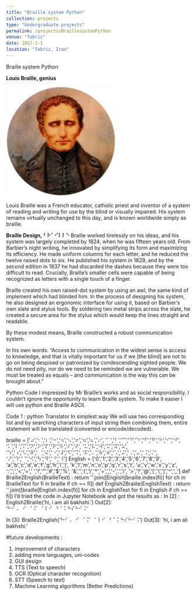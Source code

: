 ```yaml
---
title: "Braille system Python"
collection: projects
type: "Undergraduate projects"
permalink: /projects/BraillesystemPython
venue: "Tabriz"
date: 2017-1-1
location: "Tabriz, Iran"
---
```


Braille system Python

<b>Louis Braille, genius</b>

![LouisBraille.jpg](/images/projects/LouisBraille.jpg)

Louis Braille was a French educator, catholic priest and inventor of a system of reading and writing for use by the blind or visually impaired. His system remains virtually unchanged to this day, and is known worldwide simply as braille.

<b>Braille Design, ⠃⠗⠁⠊⠇⠇⠑</b>
Braille worked tirelessly on his ideas, and his system was largely completed by 1824, when he was fifteen years old. From Barbier’s night writing, he innovated by simplifying its form and maximizing its efficiency. He made uniform columns for each letter, and he reduced the twelve raised dots to six. He published his system in 1829, and by the second edition in 1837 he had discarded the dashes because they were too difficult to read. Crucially, Braille’s smaller cells were capable of being recognized as letters with a single touch of a finger.

Braille created his own raised-dot system by using an awl, the same kind of implement which had blinded him. In the process of designing his system, he also designed an ergonomic interface for using it, based on Barbier’s own slate and stylus tools. By soldering two metal strips across the slate, he created a secure area for the stylus which would keep the lines straight and readable.

By these modest means, Braille constructed a robust communication system.

In his own words: “Access to communication in the widest sense is access to knowledge, and that is vitally important for us if we [the blind] are not to go on being despised or patronized by condescending sighted people. We do not need pity, nor do we need to be reminded we are vulnerable. We must be treated as equals – and communication is the way this can be brought about.”

Python Code
I impressed by Mr Braille’s works and as social responsibility, I couldn’t ignore the opportunity to learn Braille system. To make it easier I will use python and Braille ASCII.

Code 1 : python Translator
In simplest way We will use two corresponding list and by searching characters of input string then combining them, entire statement will be translated (converted or encode/decoded).

braille = ['⠴','⠂','⠆','⠒','⠲','⠢','⠖','⠶','⠦','⠔',
			'⠁','⠃','⠉','⠙','⠑','⠋','⠛','⠓','⠊','⠚',
			'⠅','⠇','⠍','⠝','⠕','⠏','⠟','⠗','⠎','⠞',
			'⠥','⠧','⠺','⠭','⠽','⠵',
			'⠱','⠰','⠣','⠿','⠀','⠮','⠐','⠼','⠫','⠩',
			'⠯','⠄','⠷','⠾','⠡','⠬','⠠','⠤','⠨','⠌',
			'⠜','⠹','⠈','⠪','⠳','⠻','⠘','⠸']
English = ['0','1','2','3','4','5','6','7','8','9',
			'a','b','c','d','e','f','g','h','i','j',
			'k','l','m','n','o','p','q','r','s','t',
			'u','v','w','x','y','z',
			':',';','<','=',' ','!','"','#','$','%',
			'&','','(',')','*','+',',','-','.','/',
			'>','?','@','[','\\',']','^','_']
def Braille2English(BrailleText) :
	return ''.join([English[braille.index(fi)] for ch in BrailleText for fi in braille if ch == fi])
def English2Braiile(EnglishText) :
	return ''.join([braille[English.index(fi)] for ch in EnglishText for fi in English if ch == fi])
I’d tried the code in Jupyter Notebook and got the results as :
In [2] : English2Braiile(‘hi, i am ali bakhshi.’)
Out[2]: ‘⠓⠊⠠⠀⠊⠀⠁⠍⠀⠁⠇⠊⠀⠃⠁⠅⠓⠎⠓⠊⠨’

In  [3]: Braille2English(‘⠓⠊⠠⠀⠊⠀⠁⠍⠀⠁⠇⠊⠀⠃⠁⠅⠓⠎⠓⠊⠨’)
Out[3]: ‘hi, i am ali bakhshi.’

#future developments :
1) improvement of characters
2) adding more languages, uni-codes
3) GUI design
4) TTS (Text to speech)
5) OCR (Optical character recognition)
6) STT (Speech to text)
7) Machine Learning algorithms (Better Predictions)
